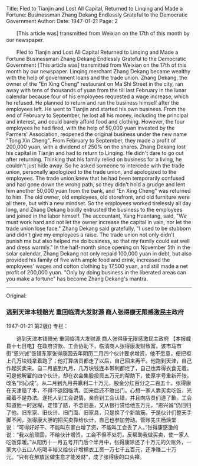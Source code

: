 Title: Fled to Tianjin and Lost All Capital, Returned to Linqing and Made a Fortune: Businessman Zhang Dekang Endlessly Grateful to the Democratic Government
Author:
Date: 1947-01-21
Page: 2

　　[This article was] transmitted from Weixian on the 17th of this month by our newspaper.

　　Fled to Tianjin and Lost All Capital
    Returned to Linqing and Made a Fortune
    Businessman Zhang Dekang Endlessly Grateful to the Democratic Government
    [This article was] transmitted from Weixian on the 17th of this month by our newspaper. Linqing merchant Zhang Dekang became wealthy with the help of government loans and the trade union. Zhang Dekang, the owner of the "En Xing Cheng" restaurant on Ma Shi Street in the city, ran away with tens of thousands of yuan from the till last February in the lunar calendar because four of his employees requested a wage increase, which he refused. He planned to return and run the business himself after the employees left. He went to Tianjin and started his own business. From the end of February to September, he lost all his money, including the principal and interest, and could barely afford food and clothing. However, the four employees he had fired, with the help of 50,000 yuan invested by the Farmers' Association, reopened the original business under the new name "Tong Xin Cheng". From February to September, they made a profit of 200,000 yuan, with a dividend of 250% on the shares. Zhang Dekang lost his capital in Tianjin and had to return to Linqing. He didn't dare to go out after returning. Thinking that his family relied on business for a living, he couldn't just hide away. So he asked someone to intercede with the trade union, personally apologized to the trade union, and apologized to the employees. The trade union knew that he had been temporarily confused and had gone down the wrong path, so they didn't hold a grudge and lent him another 50,000 yuan from the bank, and "En Xing Cheng" was returned to him. The old owner, old employees, old storefront, and old furniture were all there, but with a new mindset. So the employees worked tirelessly all day long, and Zhang Dekang boldly entrusted the business to the employees and joined in the labor himself. The accountant, Yang Huantang, said, "We must work hard and not let the owner increase the capital in vain, nor let the trade union lose face." Zhang Dekang said gratefully, "I used to be stubborn and didn't give my employees a raise. The trade union not only didn't punish me but also helped me do business, so that my family could eat well and dress warmly." In the half-month since opening on November 5th in the solar calendar, Zhang Dekang not only repaid 100,000 yuan in debt, but also provided his family of five with ample food and drink, increased the employees' wages and cotton clothing by 17,500 yuan, and still made a net profit of 200,000 yuan. "Only by doing business in the liberated areas can you make a fortune" has become Zhang Dekang's mantra.



<hr /> 

Original: 


### 逃到天津本钱赔光  重回临清大发财源  商人张得康无限感激民主政府

1947-01-21
第2版()
专栏：

　　逃到天津本钱赔光
    重回临清大发财源
    商人张得康无限感激民主政府
    【本报威县十七日电】在政府贷款、工会协助下，临清商人张得康发财致富。该市马市街“恩兴诚”饭铺东家张得康因去年阴历二月四个伙计要求增资，他不愿意，便把柜上几万块钱拿着跑了；他打算店员都走了以后，自己回来再干。他跑到天津，自己作起买卖来。自二月底到九月，几万块钱连本带利都烂了，自己也弄得衣食无着。可是他解雇的四个伙计，却在农会集股投资五万元的帮助下，使原字号重新开张，改名“同心成”。从二月到九月共赢利二十万元，股金分红百分之二百五十。张得康在天津赔了本，不得不返回临清。回来后还不敢出门。心想一家人靠买卖吃饭，光藏着不是办法。遂托人到工会说情，亲自到工会认错，并且向店员们道了歉。工会知道他一时迷糊，走错了路，不念旧恶，又从银行贷给他五万元，“恩兴诚”仍旧归了他。旧东家、旧伙计、旧门面、旧家具，只是换了个新脑筋。于是伙计们整天手脚不闲，张得康大胆的把买卖靠给伙计，自己也参加劳动。管账先生杨焕堂说：“可得好好干、不能叫东家白增了资，不能叫工会丢了人。”张得康感激的说：“我以前顽固，不给伙计增资，工会不但不处罚，反帮助我做买卖，使一家人吃饭穿暖。”从阳历十一月五号开门后个半月中，张得康除还了十万元的欠账外，一家大小五口人吃喝丰裕又给伙计增棉衣工资一万七千五百元，还净赚二十万元。“只有在解放区做生意才能发财”，成了张得康的口头禅。

